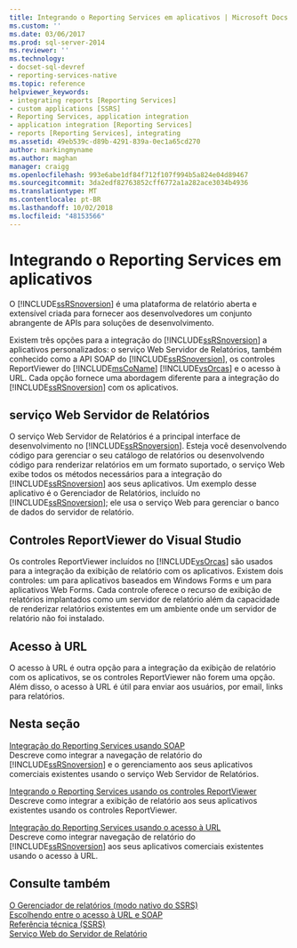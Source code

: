 ```yaml
---
title: Integrando o Reporting Services em aplicativos | Microsoft Docs
ms.custom: ''
ms.date: 03/06/2017
ms.prod: sql-server-2014
ms.reviewer: ''
ms.technology:
- docset-sql-devref
- reporting-services-native
ms.topic: reference
helpviewer_keywords:
- integrating reports [Reporting Services]
- custom applications [SSRS]
- Reporting Services, application integration
- application integration [Reporting Services]
- reports [Reporting Services], integrating
ms.assetid: 49eb539c-d89b-4291-839a-0ec1a65cd270
author: markingmyname
ms.author: maghan
manager: craigg
ms.openlocfilehash: 993e6abe1df84f712f107f994b5a824e04d89467
ms.sourcegitcommit: 3da2edf82763852cff6772a1a282ace3034b4936
ms.translationtype: MT
ms.contentlocale: pt-BR
ms.lasthandoff: 10/02/2018
ms.locfileid: "48153566"
---
```

# <a name="integrating-reporting-services-into-applications"></a>Integrando o Reporting Services em aplicativos
  O [!INCLUDE[ssRSnoversion](../../includes/ssrsnoversion-md.md)] é uma plataforma de relatório aberta e extensível criada para fornecer aos desenvolvedores um conjunto abrangente de APIs para soluções de desenvolvimento.  
  
 Existem três opções para a integração do [!INCLUDE[ssRSnoversion](../../includes/ssrsnoversion-md.md)] a aplicativos personalizados: o serviço Web Servidor de Relatórios, também conhecido como a API SOAP do [!INCLUDE[ssRSnoversion](../../includes/ssrsnoversion-md.md)], os controles ReportViewer do [!INCLUDE[msCoName](../../includes/msconame-md.md)] [!INCLUDE[vsOrcas](../../includes/vsorcas-md.md)] e o acesso à URL. Cada opção fornece uma abordagem diferente para a integração do [!INCLUDE[ssRSnoversion](../../includes/ssrsnoversion-md.md)] com os aplicativos.  
  
## <a name="report-server-web-service"></a>serviço Web Servidor de Relatórios  
 O serviço Web Servidor de Relatórios é a principal interface de desenvolvimento no [!INCLUDE[ssRSnoversion](../../includes/ssrsnoversion-md.md)]. Esteja você desenvolvendo código para gerenciar o seu catálogo de relatórios ou desenvolvendo código para renderizar relatórios em um formato suportado, o serviço Web exibe todos os métodos necessários para a integração do [!INCLUDE[ssRSnoversion](../../includes/ssrsnoversion-md.md)] aos seus aplicativos. Um exemplo desse aplicativo é o Gerenciador de Relatórios, incluído no [!INCLUDE[ssRSnoversion](../../includes/ssrsnoversion-md.md)]; ele usa o serviço Web para gerenciar o banco de dados do servidor de relatório.  
  
## <a name="reportviewer-controls-for-visual-studio"></a>Controles ReportViewer do Visual Studio  
 Os controles ReportViewer incluídos no [!INCLUDE[vsOrcas](../../includes/vsorcas-md.md)] são usados para a integração da exibição de relatório com os aplicativos. Existem dois controles: um para aplicativos baseados em Windows Forms e um para aplicativos Web Forms. Cada controle oferece o recurso de exibição de relatórios implantados como um servidor de relatório além da capacidade de renderizar relatórios existentes em um ambiente onde um servidor de relatório não foi instalado.  
  
## <a name="url-access"></a>Acesso à URL  
 O acesso à URL é outra opção para a integração da exibição de relatório com os aplicativos, se os controles ReportViewer não forem uma opção. Além disso, o acesso à URL é útil para enviar aos usuários, por email, links para relatórios.  
  
## <a name="in-this-section"></a>Nesta seção  
 [Integração do Reporting Services usando SOAP](../application-integration/integrating-reporting-services-using-soap.md)  
 Descreve como integrar a navegação de relatório do [!INCLUDE[ssRSnoversion](../../includes/ssrsnoversion-md.md)] e o gerenciamento aos seus aplicativos comerciais existentes usando o serviço Web Servidor de Relatórios.  
  
 [Integrando o Reporting Services usando os controles ReportViewer](../application-integration/integrating-reporting-services-using-reportviewer-controls.md)  
 Descreve como integrar a exibição de relatório aos seus aplicativos existentes usando os controles ReportViewer.  
  
 [Integração do Reporting Services usando o acesso à URL](../application-integration/integrating-reporting-services-using-url-access.md)  
 Descreve como integrar navegação de relatório do [!INCLUDE[ssRSnoversion](../../includes/ssrsnoversion-md.md)] aos seus aplicativos comerciais existentes usando o acesso à URL.  
  
## <a name="see-also"></a>Consulte também  
 [O Gerenciador de relatórios &#40;modo nativo do SSRS&#41;](../../../2014/reporting-services/report-manager-ssrs-native-mode.md)   
 [Escolhendo entre o acesso à URL e SOAP](../../../2014/reporting-services/application-integration/choosing-between-url-access-and-soap.md)   
 [Referência técnica &#40;SSRS&#41;](../../../2014/reporting-services/technical-reference-ssrs.md)   
 [Serviço Web do Servidor de Relatório](../report-server-web-service/report-server-web-service.md)  
  
  
